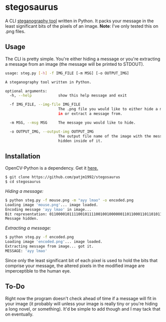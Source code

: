 # stegosaurus

A CLI [steganography tool](https://en.wikipedia.org/wiki/Steganography) written in Python. It packs your message in the least significant bits of the pixels of an image. **Note**: I've only tested this on .png files.

## Usage

The CLI is pretty simple. You're either hiding a message or you're extracting a message from an image (the message will be printed to STDOUT).

```bash
usage: steg.py [-h] -f IMG_FILE [-m MSG] [-o OUTPUT_IMG]

A steganography tool written in Python.

optional arguments:
  -h, --help            show this help message and exit

  -f IMG_FILE, --img-file IMG_FILE
                        The .png file you would like to either hide a message
                        in or extract a message from.

  -m MSG, --msg MSG     The message you would like to hide.

  -o OUTPUT_IMG, --output-img OUTPUT_IMG
                        The output file name of the image with the message
                        hidden inside of it.

```

## Installation

OpenCV-Python is a dependency. Get it [here.](http://docs.opencv.org/2.4/doc/tutorials/introduction/table_of_content_introduction/table_of_content_introduction.html)

```bash
$ git clone https://github.com/patjm1992/stegosaurus
$ cd stegosaurus
```

_Hiding a message:_
```bash
$ python steg.py -f mouse.png -m "ayy lmao" -o encoded.png
Loading image 'mouse.png'... image loaded.
Encoding message 'ayy lmao' in image...
Bit representation: 011000010111100101111001001000000110110001101101011000010110111100000000
Message hidden.
```

_Extracting a message:_
```bash
$ python steg.py -f encoded.png                           
Loading image 'encoded.png'... image loaded.
Extracting message from image... got it.
MESSAGE: 'ayy lmao'
```

Since only the least significant bit of each pixel is used to hold the bits that comprise your message, the altered pixels in the modified image are imperceptible to the human eye.

##  To-Do

Right now the program doesn't check ahead of time if a message will fit in your image (it probably will unless your image is really tiny or you're hiding a long novel, or something). It'd be simple to add though and I may tack that on eventually.